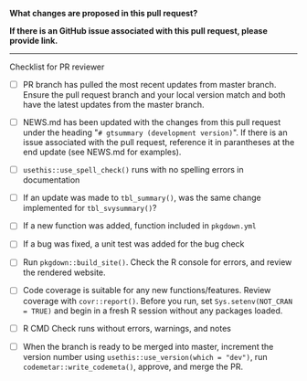**What changes are proposed in this pull request?**


**If there is an GitHub issue associated with this pull request, please provide link.**


--------------------------------------------------------------------------------

Checklist for PR reviewer

- [ ] PR branch has pulled the most recent updates from master branch. Ensure the pull request branch and your local version match and both have the latest updates from the master branch.
- [ ] NEWS.md has been updated with the changes from this pull request under the heading "`# gtsummary (development version)`". If there is an issue associated with the pull request, reference it in parantheses at the end update (see NEWS.md for examples).
- [ ] `usethis::use_spell_check()` runs with no spelling errors in documentation
- [ ] If an update was made to `tbl_summary()`, was the same change implemented for `tbl_svysummary()`?
- [ ] If a new function was added, function included in `pkgdown.yml`
- [ ] If a bug was fixed, a unit test was added for the bug check
- [ ] Run `pkgdown::build_site()`. Check the R console for errors, and review the rendered website.
- [ ] Code coverage is suitable for any new functions/features. Review coverage with `covr::report()`. Before you run, set `Sys.setenv(NOT_CRAN = TRUE)` and begin in a fresh R session without any packages loaded. 
- [ ] R CMD Check runs without errors, warnings, and notes
- [ ] When the branch is ready to be merged into master, increment the version number using `usethis::use_version(which = "dev")`, run `codemetar::write_codemeta()`, approve, and merge the PR.

